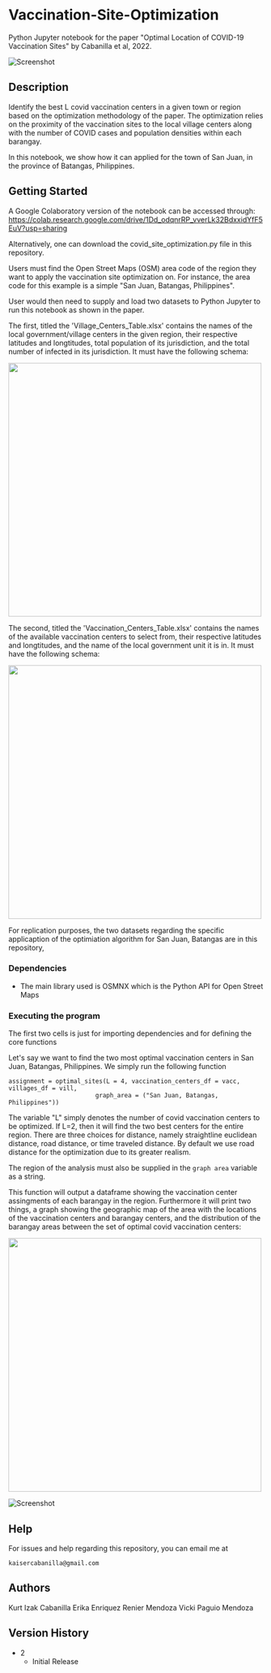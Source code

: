 # Vaccination-Site-Optimization
Python Jupyter notebook for the paper "Optimal Location of COVID-19 Vaccination Sites" by Cabanilla et al, 2022.

![Screenshot](wow.png)
## Description

Identify the best L covid vaccination centers in a given town or region based on the optimization methodology of the paper.  The optimization relies on the proximity of the vaccination sites to the local village centers along with the number of COVID cases and population densities within each barangay.

In this notebook, we show how it can applied for the town of San Juan, in the province of Batangas, Philippines. 

## Getting Started 

A Google Colaboratory version of the notebook can be accessed through:
https://colab.research.google.com/drive/1Dd_odqnrRP_vverLk32BdxxidYfF5EuV?usp=sharing

Alternatively, one can download the covid_site_optimization.py file in this repository.

Users must find the Open Street Maps (OSM) area code of the region they want to apply the vaccination site optimization on.  For instance, the area code for this example is a simple "San Juan, Batangas, Philippines".

User would then need to supply and load two datasets to Python Jupyter to run this notebook as shown in the paper.  

The first, titled the 'Village_Centers_Table.xlsx' contains the names of the local government/village centers in the given region, their respective latitudes and longtitudes, total population of its jurisdiction, and the total number of infected in its jurisdiction.  It must have the following schema:

[<img src="Village_Centers_Table.png.png" width="500"/>](Village_Centers_Table.png)

The second, titled the 'Vaccination_Centers_Table.xlsx' contains the names of the available vaccination centers to select from, their respective latitudes and longtitudes, and the name of the local government unit it is in.  It must have the following schema:

[<img src="Vaccination_Centers_Table.png" width="500"/>](Vaccination_Centers_Table.png)

For replication purposes, the two datasets regarding the specific applicaption of the optimiation algorithm for San Juan, Batangas are in this repository,
### Dependencies

* The main library used is OSMNX which is the Python API for Open Street Maps

### Executing the program
The first two cells is just for importing dependencies and for defining the core functions

Let's say we want to find the two most optimal vaccination centers in San Juan, Batangas, Philippines.  We simply run the following function
```
assignment = optimal_sites(L = 4, vaccination_centers_df = vacc, villages_df = vill,
                        graph_area = ("San Juan, Batangas, Philippines"))
```
The variable "L" simply denotes the number of covid vaccination centers to be optimized.  If L=2, then it will find the two best centers for the entire region.  There are three choices for distance, namely straightline euclidean distance, road distance, or time traveled distance.  By default we use road distance for the optimization due to its greater realism.

The region of the analysis must also be supplied in the ```graph area``` variable as a string.

This function will output a dataframe showing the vaccination center assingments of each barangay in the region.  Furthermore it will print two things, a graph showing the geographic map of the area with the locations of the vaccination centers and barangay centers, and the distribution of the barangay areas between the set of optimal covid vaccination centers:


[<img src="output.png" width="500"/>](output.png)

![Screenshot](2sites_white.png)


## Help

For issues and help regarding this repository, you can email me at
```
kaisercabanilla@gmail.com
```



## Authors
Kurt Izak Cabanilla
Erika Enriquez
Renier Mendoza
Vicki Paguio Mendoza

## Version History
* 2
    * Initial Release

